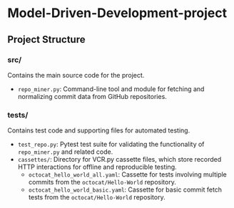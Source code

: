 # Model-Driven-Development-project


## Project Structure

### src/
Contains the main source code for the project.

- `repo_miner.py`: Command-line tool and module for fetching and normalizing commit data from GitHub repositories.

### tests/
Contains test code and supporting files for automated testing.

- `test_repo.py`: Pytest test suite for validating the functionality of `repo_miner.py` and related code.
- `cassettes/`: Directory for VCR.py cassette files, which store recorded HTTP interactions for offline and reproducible testing.
	- `octocat_hello_world_all.yaml`: Cassette for tests involving multiple commits from the `octocat/Hello-World` repository.
	- `octocat_hello_world_basic.yaml`: Cassette for basic commit fetch tests from the `octocat/Hello-World` repository.

